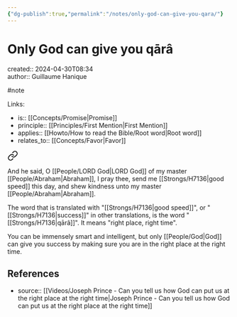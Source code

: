 ```yaml
---
{"dg-publish":true,"permalink":"/notes/only-god-can-give-you-qara/"}
---
```



# Only God can give you qārâ

created:: 2024-04-30T08:34  
author:: Guillaume Hanique

#note

Links:

- is:: [[Concepts/Promise\|Promise]]
- principle:: [[Principles/First Mention\|First Mention]]
- applies:: [[Howto/How to read the Bible/Root word\|Root word]]
- relates_to:: [[Concepts/Favor\|Favor]]


<div class="transclusion internal-embed is-loaded"><a class="markdown-embed-link" href="/scripture/kjv/genesis-kjv/genesis-24-kjv/genesis-24-12-kjv/" aria-label="Open link"><svg xmlns="http://www.w3.org/2000/svg" width="24" height="24" viewBox="0 0 24 24" fill="none" stroke="currentColor" stroke-width="2" stroke-linecap="round" stroke-linejoin="round" class="svg-icon lucide-link"><path d="M10 13a5 5 0 0 0 7.54.54l3-3a5 5 0 0 0-7.07-7.07l-1.72 1.71"></path><path d="M14 11a5 5 0 0 0-7.54-.54l-3 3a5 5 0 0 0 7.07 7.07l1.71-1.71"></path></svg></a><div class="markdown-embed">



And he said, O [[People/LORD God\|LORD God]] of my master [[People/Abraham\|Abraham]], I pray thee, send me [[Strongs/H7136\|good speed]] this day, and shew kindness unto my master [[People/Abraham\|Abraham]].


</div></div>


The word that is translated with "[[Strongs/H7136\|good speed]]", or "[[Strongs/H7136\|success]]" in other translations, is the word "[[Strongs/H7136\|qārâ]]". It means "right place, right time".

You can be immensely smart and intelligent, but only [[People/God\|God]] can give you success by making sure you are in the right place at the right time.

## References

- source:: [[Videos/Joseph Prince - Can you tell us how God can put us at the right place at the right time\|Joseph Prince - Can you tell us how God can put us at the right place at the right time]]
